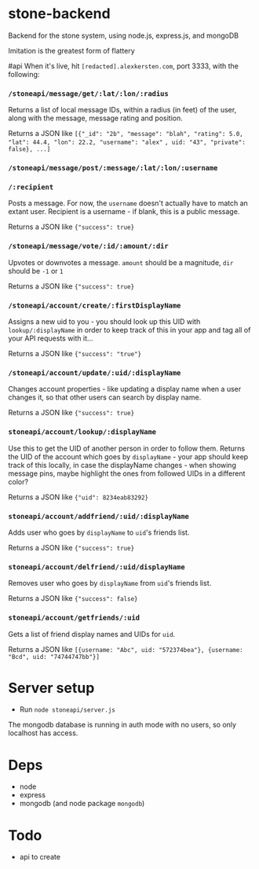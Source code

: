 stone-backend
=============

Backend for the stone system, using node.js, express.js, and mongoDB

Imitation is the greatest form of flattery


#api
When it's live, hit `[redacted].alexkersten.com`, port 3333, with the following:

### `/stoneapi/message/get/:lat/:lon/:radius`
Returns a list of local message IDs, within a radius (in feet) of the user, along with the message, message rating and position.

Returns a JSON like `[{"_id": "2b", "message": "blah", "rating": 5.0, "lat": 44.4, "lon": 22.2, "username": "alex"`
`, uid: "43", "private": false}, ...]`

### `/stoneapi/message/post/:message/:lat/:lon/:username`
### `/:recipient`
Posts a message. For now, the `username` doesn't actually have to match an extant user. Recipient is a username - if blank, this is a public message.

Returns a JSON like `{"success": true}`

### `/stoneapi/message/vote/:id/:amount/:dir`
Upvotes or downvotes a message. `amount` should be a magnitude, `dir` should be `-1` or `1`

Returns a JSON like `{"success": true}`

### `/stoneapi/account/create/:firstDisplayName`
Assigns a new uid to you - you should look up this UID with `lookup/:displayName` in order to keep track of this in your app and tag all of your API requests with it...

Returns a JSON like `{"success": "true"}`

### `/stoneapi/account/update/:uid/:displayName`
Changes account properties - like updating a display name when a user changes it, so that other users can search by display name.

Returns a JSON like `{"success": true}`

### `stoneapi/account/lookup/:displayName`
Use this to get the UID of another person in order to follow them. Returns the UID of the account which goes by `displayName` - your app should keep track of this locally, in case the displayName changes - when showing message pins, maybe highlight the ones from followed UIDs in a different color?

Returns a JSON like `{"uid": 8234eab83292}`

### `stoneapi/account/addfriend/:uid/:displayName`
Adds user who goes by `displayName` to `uid`'s friends list.

Returns a JSON like `{"success": true}`

### `stoneapi/account/delfriend/:uid/displayName`
Removes user who goes by `displayName` from `uid`'s friends list.

Returns a JSON like `{"success": false}`

### `stoneapi/account/getfriends/:uid`
Gets a list of friend display names and UIDs for `uid`.

Returns a JSON like `[{username: "Abc", uid: "572374bea"}, {username: "Bcd", uid: "74744747bb"}]`

# Server setup

* Run `node stoneapi/server.js`

The mongodb database is running in auth mode with no users, so only localhost has access.

# Deps

* node
* express
* mongodb (and node package `mongodb`)

# Todo

* api to create